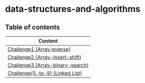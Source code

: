 # data-structures-and-algorithms

## Table of contents

| Content                                           |
|---------------------------------------------------|
| [Challenge1 (Array reverse)](CC1/README.md)       |
| [Challenge2 (Array-insert-shift)](CC2/README.md)  |
| [Challenge3 (Array-binary-search)](CC3/README.md) |
| [Challenge(5-to-9) (Linked List)](CC5/README.md)  |


